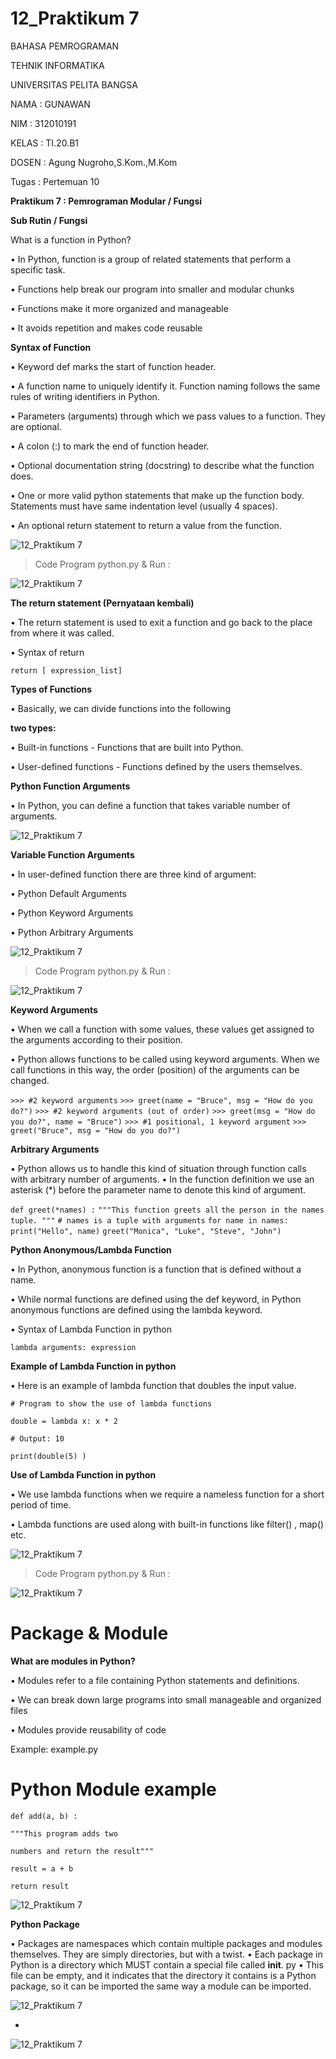 # 12_Praktikum 7

BAHASA PEMROGRAMAN

TEHNIK INFORMATIKA

UNIVERSITAS PELITA BANGSA

NAMA : GUNAWAN

NIM     : 312010191

KELAS   : TI.20.B1

DOSEN   : Agung Nugroho,S.Kom.,M.Kom

Tugas : Pertemuan 10

**Praktikum 7 : Pemrograman Modular / Fungsi**

**Sub Rutin / Fungsi**

What is a function in Python?

• In Python, function is a group of related statements
that perform a specific task.

• Functions help break our program into smaller and
modular chunks

• Functions make it more organized and manageable

• It avoids repetition and makes code reusable

**Syntax of Function**

• Keyword def marks the start of function header.

• A function name to uniquely identify it. Function naming follows the same rules of writing
identifiers in Python.

• Parameters (arguments) through which we pass values to a function. They are optional.

• A colon (:) to mark the end of function header.

• Optional documentation string (docstring) to describe what the function does.

• One or more valid python statements that make up the function body. Statements must have
same indentation level (usually 4 spaces).

• An optional return statement to return a value from the function.

![12_Praktikum 7](Gambar/01_Example.jpg)

>Code Program python.py  & Run :

![12_Praktikum 7](Gambar/02_Run_Fungsi.jpg)

**The return statement (Pernyataan kembali)**

• The return statement is used to exit a function and go back to the
place from where it was called.

• Syntax of return

``return [ expression_list]``

**Types of Functions**

• Basically, we can divide functions into the following

**two types:**

• Built-in functions - Functions that are built into Python.

• User-defined functions - Functions defined by the users
themselves.

**Python Function Arguments**

• In Python, you can define a function that takes variable number of
arguments.

![12_Praktikum 7](Gambar/03_Example1.jpg)

**Variable Function Arguments**

• In user-defined function there are three kind of argument:

• Python Default Arguments

• Python Keyword Arguments

• Python Arbitrary Arguments

![12_Praktikum 7](Gambar/03_Example2.jpg)

>Code Program python.py  & Run :

![12_Praktikum 7](Gambar/03_Run_FungsiArguments.jpg)

**Keyword Arguments**

• When we call a function with some values, these values get assigned
to the arguments according to their position.

• Python allows functions to be called using keyword arguments. When
we call functions in this way, the order (position) of the arguments
can be changed.

``>>> #2 keyword arguments``
``>>> greet(name = "Bruce", msg = "How do you do?")``
``>>> #2 keyword arguments (out of order)``
``>>> greet(msg = "How do you do?", name = "Bruce")``
``>>> #1 positional, 1 keyword argument``
``>>> greet("Bruce", msg = "How do you do?")``

**Arbitrary Arguments**

• Python allows us to handle this kind of situation through function
calls with arbitrary number of arguments.
• In the function definition we use an asterisk (*) before the parameter
name to denote this kind of argument.

``def greet(*names) :``
``"""This function greets all``
``the person in the names tuple. """``
``# names is a tuple with arguments``
``for name in names:``
``print("Hello", name)``
``greet("Monica", "Luke", "Steve", "John")``

**Python Anonymous/Lambda Function**

• In Python, anonymous function is a function that is defined without a
name.

• While normal functions are defined using the def keyword, in
Python anonymous functions are defined using the lambda keyword.

• Syntax of Lambda Function in python

``lambda arguments: expression``

**Example of Lambda Function in python**

• Here is an example of lambda function that doubles the input value.

``# Program to show the use of lambda functions``

``double = lambda x: x * 2``

``# Output: 10``

``print(double(5) )``


**Use of Lambda Function in python**

• We use lambda functions when we require a nameless function for a
short period of time.

• Lambda functions are used along with built-in functions like
filter() , map() etc.

![12_Praktikum 7](Gambar/04_Example1.jpg)

>Code Program python.py  & Run :

![12_Praktikum 7](Gambar/04_Run_FungsiLambda.jpg)

# Package & Module

**What are modules in Python?**

• Modules refer to a file containing Python statements and definitions.

• We can break down large programs into small manageable and
organized files

• Modules provide reusability of code

Example: example.py

# Python Module example

``def add(a, b) :``

``"""This program adds two``

``numbers and return the result"""``

``result = a + b``

``return result``

![12_Praktikum 7](Gambar/05_Example.jpg)

**Python Package**

• Packages are namespaces which contain multiple packages and
modules themselves. They are simply directories, but with a twist.
• Each package in Python is a directory which MUST contain a special
file called __init__. py
• This file can be empty, and it indicates that the directory it contains is a
Python package, so it can be imported the same way a module can be
imported.

![12_Praktikum 7](Gambar/05_Example.jpg)

-

![12_Praktikum 7](Gambar/06_Example.jpg)

